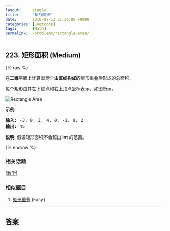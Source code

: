 ```yaml
---
layout:     single
title:      "矩形面积"
date:       2016-08-11 21:30:00 +0800
categories: [Leetcode]
tags:       [Math]
permalink:  /problems/rectangle-area/
---
```


## 223. 矩形面积 (Medium)

{% raw %}

<p>在<strong>二维</strong>平面上计算出两个<strong>由直线构成的</strong>矩形重叠后形成的总面积。</p>

<p>每个矩形由其左下顶点和右上顶点坐标表示，如图所示。</p>

<p><img alt="Rectangle Area" src="https://assets.leetcode-cn.com/aliyun-lc-upload/uploads/2018/10/22/rectangle_area.png"></p>

<p><strong>示例:</strong></p>

<pre><strong>输入:</strong> -3, 0, 3, 4, 0, -1, 9, 2
<strong>输出:</strong> 45</pre>

<p><strong>说明:</strong> 假设矩形面积不会超出&nbsp;<strong>int&nbsp;</strong>的范围。</p>

{% endraw %}

### 相关话题
  [[数学](https://github.com/openset/leetcode/tree/master/tag/math/README.md)]

### 相似题目
  1. [矩形重叠](/problems/rectangle-overlap) (Easy)

---

## [答案](https://github.com/openset/leetcode/tree/master/problems/rectangle-area)
